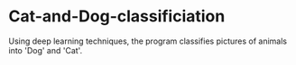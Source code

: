 # Cat-and-Dog-classificiation
Using deep learning techniques, the program classifies pictures of animals into 'Dog' and 'Cat'.
